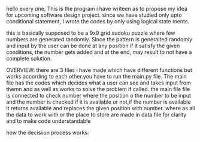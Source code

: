 hello every one,
This is the program i have writeen as to propose my idea for upcoming software design project.
since we have studied only upto conditional statement, I wrote the codes by only using logical state ments.

this is basically supposed to be a 9x9 grid sudoku puzzle where few numbers are generated randomly.
Since the pattern is generalted randomly and input by the user can be done at any position if it satisfy the given conditions, the number gets added and at the end, may result to not have a complete solution.

OVERVIEW:
there are 3 files i have made which have different functions but works according to each other.you have to run the main.py file. 
The main file has the codes which decides what a user can see and takes input from themn and as well as works to solve the problem if called.
the main file file is connected to check number where the position o the number to be input and the number is checked if it is available or not,if the number is available it returns available and replaces the given position with number.
where as all the data to work with or the place to store are made in data file for clarity and to make code understandable


how the decisiion process works:
